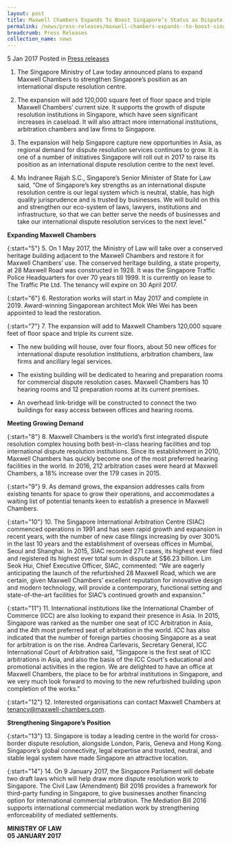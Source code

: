 ```yaml
---
layout: post
title: Maxwell Chambers Expands To Boost Singapore’s Status as Dispute Resolution Hub
permalink: /news/press-releases/maxwell-chambers-expands--to-boost-singapores-status-as-dispute-
breadcrumb: Press Releases
collection_name: news
---
```


5 Jan 2017 Posted in [Press releases](/news/press-releases)

1. The Singapore Ministry of Law today announced plans to expand Maxwell Chambers to strengthen Singapore’s position as an international dispute resolution centre.

 

2. The expansion will add 120,000 square feet of floor space and triple Maxwell Chambers’ current size. It supports the growth of dispute resolution institutions in Singapore, which have seen significant increases in caseload. It will also attract more international institutions, arbitration chambers and law firms to Singapore.

 

3. The expansion will help Singapore capture new opportunities in Asia, as regional demand for dispute resolution services continues to grow. It is one of a number of initiatives Singapore will roll out in 2017 to raise its position as an international dispute resolution centre to the next level.

 

4. Ms Indranee Rajah S.C., Singapore’s Senior Minister of State for Law said, “One of Singapore’s key strengths as an international dispute resolution centre is our legal system which is neutral, stable, has high quality jurisprudence and is trusted by businesses. We will build on this and strengthen our eco-system of laws, lawyers, institutions and infrastructure, so that we can better serve the needs of businesses and take our international dispute resolution services to the next level.”

**Expanding Maxwell Chambers**

{:start="5"}
5. On 1 May 2017, the Ministry of Law will take over a conserved heritage building adjacent to the Maxwell Chambers and restore it for Maxwell Chambers’ use. The conserved heritage building, a state property, at 28 Maxwell Road was constructed in 1928. It was the Singapore Traffic Police Headquarters for over 70 years till 1999. It is currently on lease to The Traffic Pte Ltd. The tenancy will expire on 30 April 2017.

{:start="6"}
6. Restoration works will start in May 2017 and complete in 2019. Award-winning Singaporean architect Mok Wei Wei has been appointed to lead the restoration.

{:start="7"}
7. The expansion will add to Maxwell Chambers 120,000 square feet of floor space and triple its current size.

 

* The new building will house, over four floors, about 50 new offices for international dispute resolution institutions, arbitration chambers, law firms and ancillary legal services.  

 

* The existing building will be dedicated to hearing and preparation rooms for commercial dispute resolution cases. Maxwell Chambers has 10 hearing rooms and 12 preparation rooms at its current premises.

 

* An overhead link-bridge will be constructed to connect the two buildings for easy access between offices and hearing rooms.  

 

**Meeting Growing Demand** 

 
{:start="8"}
8. Maxwell Chambers is the world’s first integrated dispute resolution complex housing both best-in-class hearing facilities and top international dispute resolution institutions. Since its establishment in 2010, Maxwell Chambers has quickly become one of the most preferred hearing facilities in the world. In 2016, 212 arbitration cases were heard at Maxwell Chambers, a 18% increase over the 179 cases in 2015.

 
{:start="9"}
9. As demand grows, the expansion addresses calls from existing tenants for space to grow their operations, and accommodates a waiting list of potential tenants keen to establish a presence in Maxwell Chambers.

 
{:start="10"}
10. The Singapore International Arbitration Centre (SIAC) commenced operations in 1991 and has seen rapid growth and expansion in recent years, with the number of new case filings increasing by over 300% in the last 10 years and the establishment of overseas offices in Mumbai, Seoul and Shanghai. In 2015, SIAC recorded 271 cases, its highest ever filed and registered its highest ever total sum in dispute at S$6.23 billion. Lim Seok Hui, Chief Executive Officer, SIAC, commented: “We are eagerly anticipating the launch of the refurbished 28 Maxwell Road, which we are certain, given Maxwell Chambers’ excellent reputation for innovative design and modern technology, will provide a contemporary, functional setting and state-of-the-art facilities for SIAC’s continued growth and expansion.”

 
{:start="11"}
11. International institutions like the International Chamber of Commerce (ICC) are also looking to expand their presence in Asia. In 2015, Singapore was ranked as the number one seat of ICC Arbitration in Asia, and the 4th most preferred seat of arbitration in the world. ICC has also indicated that the number of foreign parties choosing Singapore as a seat for arbitration is on the rise. Andrea Carlevaris, Secretary General, ICC International Court of Arbitration said, "Singapore is the first seat of ICC arbitrations in Asia, and also the basis of the ICC Court's educational and promotional activities in the region. We are delighted to have an office at Maxwell Chambers, the place to be for arbitral institutions in Singapore, and we very much look forward to moving to the new refurbished building upon completion of the works." 

 
{:start="12"}
12. Interested organisations can contact Maxwell Chambers at <tenancy@maxwell-chambers.com>.

 

**Strengthening Singapore’s Position**

 
{:start="13"}
13. Singapore is today a leading centre in the world for cross-border dispute resolution, alongside London, Paris, Geneva and Hong Kong. Singapore’s global connectivity, legal expertise and trusted, neutral, and stable legal system have made Singapore an attractive location.

 
{:start="14"}
14. On 9 January 2017, the Singapore Parliament will debate two draft laws which will help draw more dispute resolution work to Singapore. The Civil Law (Amendment) Bill 2016 provides a framework for third-party funding in Singapore, to give businesses another financing option for international commercial arbitration. The Mediation Bill 2016 supports international commercial mediation work by strengthening enforceability of mediated settlements.

**MINISTRY OF LAW**  
**05 JANUARY 2017**
